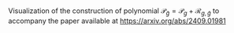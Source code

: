 Visualization of the construction of polynomial $\mathcal{P}_{\widetilde{g}} = \mathcal{P}_{g} + \mathcal{R}_{g, \widetilde{g}}$ to accompany the paper available at https://arxiv.org/abs/2409.01981
